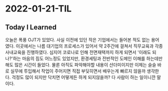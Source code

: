 # 2022-01-21-TIL

## Today I Learned

오늘은 폭풍 OJT가 있었다. 사실 이전에 있던 작은 기업에서는 들어본 적도 없는 용어였다. 이곳에서는 나름 대기업의 프로세스가 있어서 약 2주간에 걸쳐서 직무교육과 각종 사내교육을 진행하였다. 심지어 코로나로 인해 전면재택까지 하게 되면서 '이래도 되나?'하는 마음의 짐도 어느정도 있었지만, 환경세팅과 전반적인 도메인 이해를 하는데만 해도 많은 시간이 들었다. 물론 아직도 파악해야할 내용이 산더미이지만 이제는 슬슬 바로 실무에 투입해서 작업이 주어지면 직접 부딪히면서 배우는게 빠르지 않을까 생각한다. 걱정도 많이 되지만 닥치면 어떻게든 하게 되지않을까? 다 사람이 하는 일이니깐 말이다.
 